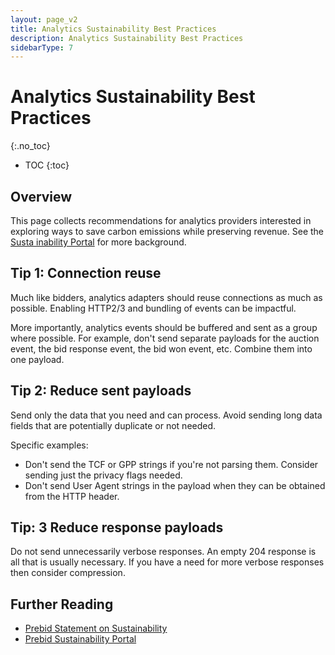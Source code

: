 ```yaml
---
layout: page_v2
title: Analytics Sustainability Best Practices
description: Analytics Sustainability Best Practices
sidebarType: 7
---
```


# Analytics Sustainability Best Practices
{:.no_toc}

- TOC
{:toc}

## Overview

This page collects recommendations for analytics providers interested in exploring ways to save carbon emissions while preserving revenue. See the [Susta
inability Portal](/support/sustainability-portal.html) for more background.

## Tip 1: Connection reuse

Much like bidders, analytics adapters should reuse connections as much as possible. Enabling HTTP2/3 and bundling of events can be impactful.

More importantly, analytics events should be buffered and sent as a group where possible. For example, don't send separate payloads for the auction event, the bid response event, the bid won event, etc. Combine them into one payload.

## Tip 2: Reduce sent payloads

Send only the data that you need and can process. Avoid sending long data fields that are potentially duplicate or not needed.

Specific examples:

- Don't send the TCF or GPP strings if you're not parsing them. Consider sending just the privacy flags needed.
- Don't send User Agent strings in the payload when they can be obtained from the HTTP header.

## Tip: 3 Reduce response payloads

Do not send unnecessarily verbose responses. An empty 204 response is all that is usually necessary. If you have a need for more verbose responses then consider compression.

## Further Reading

- [Prebid Statement on Sustainability](/overview/statement-on-sustainability.html)
- [Prebid Sustainability Portal](/support/sustainability-portal.html)
